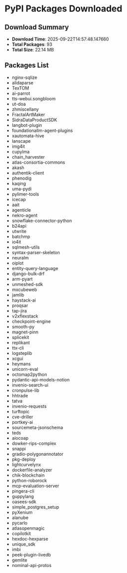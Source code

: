 # PyPI Packages Downloaded

## Download Summary
- **Download Time**: 2025-09-22T14:57:48.147660
- **Total Packages**: 93
- **Total Size**: 22.14 MB

## Packages List
- nginx-sqlize
- alidaparse
- TexTOM
- ai-parrot
- tts-webui.songbloom
- ut-doa
- zhmiscellany
- FractalArtMaker
- SidraDataProductSDK
- langbot-plugin
- foundationallm-agent-plugins
- xautomata-hive
- lanscape
- img4it
- cupylma
- chain_harvester
- atlas-consortia-commons
- akash
- authentik-client
- phenodig
- kaqing
- uma-pydi
- pylimer-tools
- icecap
- aait
- agenticle
- nekro-agent
- snowflake-connector-python
- b24api
- utwrite
- batchmp
- io4it
- sqlmesh-utils
- syntax-parser-skeleton
- neuralm
- oiplot
- entity-query-language
- django-bulk-drf
- arm-pyart
- unmeshed-sdk
- mxcubeweb
- jamlib
- haystack-ai
- proqsar
- tap-jira
- v2xflexstack
- checkpoint-engine
- smooth-py
- magnet-pinn
- splicekit
- replikant
- ttx-cli
- logsteplib
- xcgui
- heymans
- unicorn-eval
- octomap2python
- pydantic-api-models-notion
- invenio-search-ui
- cronpulse-lib
- hhtrade
- tatva
- invenio-requests
- turftopic
- cve-driller
- portkey-ai
- sourcemeta-jsonschema
- teds
- aiocoap
- dowker-rips-complex
- snappi
- gradio-polygonannotator
- pkg-deploy
- lightcurvelynx
- dockerfile-analyzer
- chik-blockchain
- python-roborock
- mcp-evaluation-server
- pingera-cli
- guppylang
- oasees-sdk
- simple_postgres_setup
- pyXenium
- alanube
- pycarlo
- atlasopenmagic
- copilotkit
- hexdoc-hexparse
- unique_sdk
- imbi
- peek-plugin-livedb
- gemlite
- nominal-api-protos
